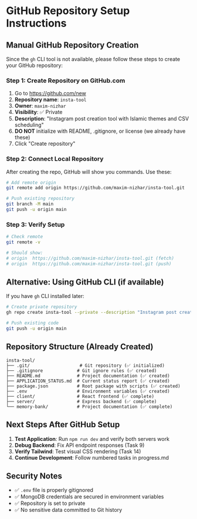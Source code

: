 # GitHub Repository Setup Instructions

## Manual GitHub Repository Creation

Since the `gh` CLI tool is not available, please follow these steps to create your GitHub repository:

### Step 1: Create Repository on GitHub.com
1. Go to https://github.com/new
2. **Repository name**: `insta-tool`
3. **Owner**: `maxim-nizhar`
4. **Visibility**: ✅ Private
5. **Description**: "Instagram post creation tool with Islamic themes and CSV scheduling"
6. **DO NOT** initialize with README, .gitignore, or license (we already have these)
7. Click "Create repository"

### Step 2: Connect Local Repository
After creating the repo, GitHub will show you commands. Use these:

```bash
# Add remote origin
git remote add origin https://github.com/maxim-nizhar/insta-tool.git

# Push existing repository
git branch -M main
git push -u origin main
```

### Step 3: Verify Setup
```bash
# Check remote
git remote -v

# Should show:
# origin  https://github.com/maxim-nizhar/insta-tool.git (fetch)
# origin  https://github.com/maxim-nizhar/insta-tool.git (push)
```

## Alternative: Using GitHub CLI (if available)
If you have `gh` CLI installed later:

```bash
# Create private repository
gh repo create insta-tool --private --description "Instagram post creation tool with Islamic themes and CSV scheduling"

# Push existing code
git push -u origin main
```

## Repository Structure (Already Created)
```
insta-tool/
├── .git/                   # Git repository (✅ initialized)
├── .gitignore             # Git ignore rules (✅ created)
├── README.md              # Project documentation (✅ created)
├── APPLICATION_STATUS.md  # Current status report (✅ created)
├── package.json           # Root package with scripts (✅ created)
├── .env                   # Environment variables (✅ created)
├── client/                # React frontend (✅ complete)
├── server/                # Express backend (✅ complete)
└── memory-bank/           # Project documentation (✅ complete)
```

## Next Steps After GitHub Setup
1. **Test Application**: Run `npm run dev` and verify both servers work
2. **Debug Backend**: Fix API endpoint responses (Task 9)
3. **Verify Tailwind**: Test visual CSS rendering (Task 14)
4. **Continue Development**: Follow numbered tasks in progress.md

## Security Notes
- ✅ `.env` file is properly gitignored
- ✅ MongoDB credentials are secured in environment variables
- ✅ Repository is set to private
- ✅ No sensitive data committed to Git history